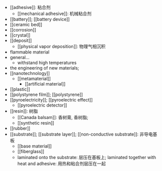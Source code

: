 - [[adhesive]]: 粘合剂
    - [[mechanical adhesive]]: 机械粘合剂
- [[battery]]; [[battery device]]
- [[ceramic bed]]
- [[corrosion]]
- [[crystal]]
- [[deposit]]
    - [[physical vapor deposition]]: 物理气相沉积
- flammable material
- general...
    - withstand high temperatures
- the engineering of new materials;
- [[nanotechnology]]
    - [[metamaterial]]
        - [[artificial material]]
- [[plastic]]
- [[polystyrene film]]; [[polystyrene]]
- [[pyroelectricity]]; [[pyroelectric effect]]
    - [[pyro­elec­tric detector]]
- [[resin]]: 树脂
    - [[Canada balsam]]: 香树膏, 香树脂;
    - [[synthetic resin]]
- [[rubber]]
- [[substrate]]; [[substrate layer]]; [[non-conductive substrate]]: 非导电基板
    - [[base material]]
    - [[fiberglass]]
    - laminated onto the substrate: 层压在基板上; laminated together with heat and adhesive: 用热和粘合剂层压在一起
